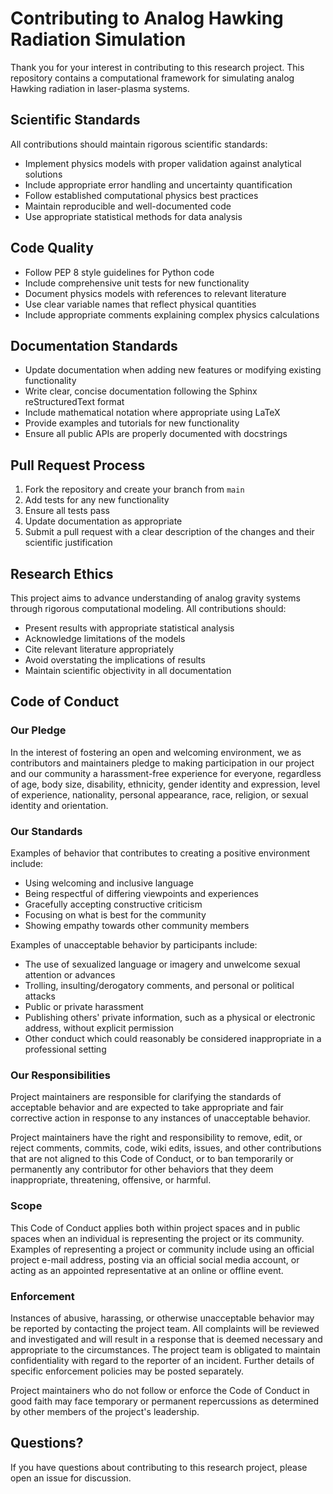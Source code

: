 # Contributing to Analog Hawking Radiation Simulation

Thank you for your interest in contributing to this research project. This repository contains a computational framework for simulating analog Hawking radiation in laser-plasma systems.

## Scientific Standards

All contributions should maintain rigorous scientific standards:

- Implement physics models with proper validation against analytical solutions
- Include appropriate error handling and uncertainty quantification
- Follow established computational physics best practices
- Maintain reproducible and well-documented code
- Use appropriate statistical methods for data analysis

## Code Quality

- Follow PEP 8 style guidelines for Python code
- Include comprehensive unit tests for new functionality
- Document physics models with references to relevant literature
- Use clear variable names that reflect physical quantities
- Include appropriate comments explaining complex physics calculations

## Documentation Standards

- Update documentation when adding new features or modifying existing functionality
- Write clear, concise documentation following the Sphinx reStructuredText format
- Include mathematical notation where appropriate using LaTeX
- Provide examples and tutorials for new functionality
- Ensure all public APIs are properly documented with docstrings

## Pull Request Process

1. Fork the repository and create your branch from `main`
2. Add tests for any new functionality
3. Ensure all tests pass
4. Update documentation as appropriate
5. Submit a pull request with a clear description of the changes and their scientific justification

## Research Ethics

This project aims to advance understanding of analog gravity systems through rigorous computational modeling. All contributions should:

- Present results with appropriate statistical analysis
- Acknowledge limitations of the models
- Cite relevant literature appropriately
- Avoid overstating the implications of results
- Maintain scientific objectivity in all documentation

## Code of Conduct

### Our Pledge

In the interest of fostering an open and welcoming environment, we as contributors and maintainers pledge to making participation in our project and our community a harassment-free experience for everyone, regardless of age, body size, disability, ethnicity, gender identity and expression, level of experience, nationality, personal appearance, race, religion, or sexual identity and orientation.

### Our Standards

Examples of behavior that contributes to creating a positive environment include:

- Using welcoming and inclusive language
- Being respectful of differing viewpoints and experiences
- Gracefully accepting constructive criticism
- Focusing on what is best for the community
- Showing empathy towards other community members

Examples of unacceptable behavior by participants include:

- The use of sexualized language or imagery and unwelcome sexual attention or advances
- Trolling, insulting/derogatory comments, and personal or political attacks
- Public or private harassment
- Publishing others' private information, such as a physical or electronic address, without explicit permission
- Other conduct which could reasonably be considered inappropriate in a professional setting

### Our Responsibilities

Project maintainers are responsible for clarifying the standards of acceptable behavior and are expected to take appropriate and fair corrective action in response to any instances of unacceptable behavior.

Project maintainers have the right and responsibility to remove, edit, or reject comments, commits, code, wiki edits, issues, and other contributions that are not aligned to this Code of Conduct, or to ban temporarily or permanently any contributor for other behaviors that they deem inappropriate, threatening, offensive, or harmful.

### Scope

This Code of Conduct applies both within project spaces and in public spaces when an individual is representing the project or its community. Examples of representing a project or community include using an official project e-mail address, posting via an official social media account, or acting as an appointed representative at an online or offline event.

### Enforcement

Instances of abusive, harassing, or otherwise unacceptable behavior may be reported by contacting the project team. All complaints will be reviewed and investigated and will result in a response that is deemed necessary and appropriate to the circumstances. The project team is obligated to maintain confidentiality with regard to the reporter of an incident. Further details of specific enforcement policies may be posted separately.

Project maintainers who do not follow or enforce the Code of Conduct in good faith may face temporary or permanent repercussions as determined by other members of the project's leadership.

## Questions?

If you have questions about contributing to this research project, please open an issue for discussion.